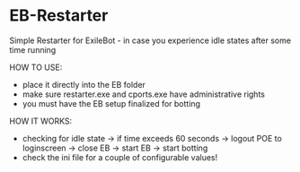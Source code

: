 # EB-Restarter
Simple Restarter for ExileBot - in case you experience idle states after some time running

HOW TO USE:
- place it directly into the EB folder
- make sure restarter.exe and cports.exe have administrative rights
- you must have the EB setup finalized for botting

HOW IT WORKS:
- checking for idle state -> if time exceeds 60 seconds -> logout POE to loginscreen -> close EB -> start EB -> start botting
- check the ini file for a couple of configurable values!
